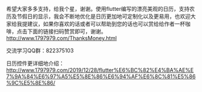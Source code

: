 希望大家多多支持，给我个星，谢谢。使用flutter编写的漂亮美观的日历，支持农历及节假日的显示，我会不断地优化是日历更加地可定制化以及更易用，也欢迎大家给我提建议，如果你喜欢的话或者可以帮助到您的话也可以赏给给作者一杯咖啡，点击下面的链接扫码赞赏即可，谢谢。
http://www.1797979.com/ThanksMoney.html

交流学习QQ群：822375103

日历控件更详细地介绍：http://www.1797979.com/2019/12/28/flutter%E6%BC%82%E4%BA%AE%E7%9A%84%E6%97%A5%E5%8E%86%E6%94%AF%E6%8C%81%E5%86%9C%E5%8E%86/
